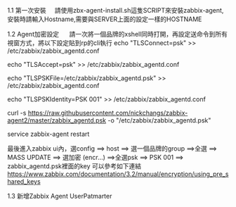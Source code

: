 1.1 第一次安裝
      請使用zbx-agent-install.sh這隻SCRIPT來安裝zabbix-agent, 安裝時請輸入Hostname,需要與SERVER上面的設定一樣的HOSTNAME

1.2 Agent加密設定
      請一次將一個品牌的xshell同時打開，再設定送命令到所有視窗方式，將以下設定貼到rp的cli執行
echo "TLSConnect=psk" >> /etc/zabbix/zabbix_agentd.conf  

echo "TLSAccept=psk" >> /etc/zabbix/zabbix_agentd.conf  

echo "TLSPSKFile=/etc/zabbix/zabbix_agentd.psk" >> /etc/zabbix/zabbix_agentd.conf   

echo "TLSPSKIdentity=PSK 001" >> /etc/zabbix/zabbix_agentd.conf   

curl -s https://raw.githubusercontent.com/nickchangs/zabbix-agent2/master/zabbix_agentd.psk -o "/etc/zabbix/zabbix_agentd.psk"

service zabbix-agent restart 

最後進入zabbix ui內，選config ==> host ==> 選一個品牌的group ==>全選 ==> MASS UPDATE ==> 選加密 (encr…) ==>全選psk ==> PSK 001 ==> zabbix_agentd.psk裡面的key
可以參考如下連結
https://www.zabbix.com/documentation/3.2/manual/encryption/using_pre_shared_keys

1.3 新增Zabbix Agent UserPatmarter

